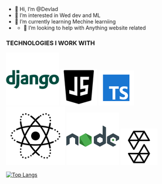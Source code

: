 - 👋 Hi, I’m @Devlad
- 👀 I’m interested in Wed dev and ML
- 🌱 I’m currently learning Mechine learniing
- - 🤔 I’m looking to help with Anything website related
 
 ### TECHNOLOGIES I WORK WITH
 ![django](https://github.com/devla-d/devla-d/blob/main/images/icons8-django-144.png)
 ![Javascript 🚀](https://github.com/devla-d/devla-d/blob/main/images/icons8-javascript-logo.png)
 ![Typescript 🚀](https://github.com/devla-d/devla-d/blob/main/images/typescript.png)
 ![React.js 🚀](https://github.com/devla-d/devla-d/blob/main/images/react.png)
 ![Node.js](https://github.com/devla-d/devla-d/blob/main/images/nodejs.png)
![ Solidity 🥇](https://github.com/devla-d/devla-d/blob/main/images/solidity.png)


[![Top Langs](https://github-readme-stats.vercel.app/api/top-langs/?username=devl-ad&layout=compact&langs_count=11)](https://github.com/alabo-excel/github-readme-stats)
